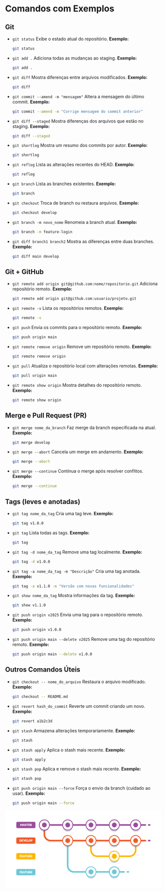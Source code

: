 # Comandos com Exemplos

## Git

- `git status`
  Exibe o estado atual do repositório.
  **Exemplo:**
  ```bash
  git status
  ```

- `git add .`
  Adiciona todas as mudanças ao staging.
  **Exemplo:**
  ```bash
  git add .
  ```

- `git diff`
  Mostra diferenças entre arquivos modificados.
  **Exemplo:**
  ```bash
  git diff
  ```

- `git commit --amend -m "mensagem"`
  Altera a mensagem do último commit.
  **Exemplo:**
  ```bash
  git commit --amend -m "Corrige mensagem do commit anterior"
  ```

- `git diff --staged`
  Mostra diferenças dos arquivos que estão no staging.
  **Exemplo:**
  ```bash
  git diff --staged
  ```

- `git shortlog`
  Mostra um resumo dos commits por autor.
  **Exemplo:**
  ```bash
  git shortlog
  ```

- `git reflog`
  Lista as alterações recentes do HEAD.
  **Exemplo:**
  ```bash
  git reflog
  ```

- `git branch`
  Lista as branches existentes.
  **Exemplo:**
  ```bash
  git branch
  ```

- `git checkout`
  Troca de branch ou restaura arquivos.
  **Exemplo:**
  ```bash
  git checkout develop
  ```

- `git branch -m novo_nome`
  Renomeia a branch atual.
  **Exemplo:**
  ```bash
  git branch -m feature-login
  ```

- `git diff branch1 branch2`
  Mostra as diferenças entre duas branches.
  **Exemplo:**
  ```bash
  git diff main develop
  ```

## Git + GitHub

- `git remote add origin git@github.com:nome/repositorio.git`
  Adiciona repositório remoto.
  **Exemplo:**
  ```bash
  git remote add origin git@github.com:usuario/projeto.git
  ```

- `git remote -v`
  Lista os repositórios remotos.
  **Exemplo:**
  ```bash
  git remote -v
  ```

- `git push`
  Envia os commits para o repositório remoto.
  **Exemplo:**
  ```bash
  git push origin main
  ```

- `git remote remove origin`
  Remove um repositório remoto.
  **Exemplo:**
  ```bash
  git remote remove origin
  ```

- `git pull`
  Atualiza o repositório local com alterações remotas.
  **Exemplo:**
  ```bash
  git pull origin main
  ```

- `git remote show origin`
  Mostra detalhes do repositório remoto.
  **Exemplo:**
  ```bash
  git remote show origin
  ```

## Merge e Pull Request (PR)

- `git merge nome_da_branch`
  Faz merge da branch especificada na atual.
  **Exemplo:**
  ```bash
  git merge develop
  ```

- `git merge --abort`
  Cancela um merge em andamento.
  **Exemplo:**
  ```bash
  git merge --abort
  ```

- `git merge --continue`
  Continua o merge após resolver conflitos.
  **Exemplo:**
  ```bash
  git merge --continue
  ```

## Tags (leves e anotadas)

- `git tag nome_da_tag`
  Cria uma tag leve.
  **Exemplo:**
  ```bash
  git tag v1.0.0
  ```

- `git tag`
  Lista todas as tags.
  **Exemplo:**
  ```bash
  git tag
  ```

- `git tag -d nome_da_tag`
  Remove uma tag localmente.
  **Exemplo:**
  ```bash
  git tag -d v1.0.0
  ```

- `git tag -a nome_da_tag -m "Descrição"`
  Cria uma tag anotada.
  **Exemplo:**
  ```bash
  git tag -a v1.1.0 -m "Versão com novas funcionalidades"
  ```

- `git show nome_da_tag`
  Mostra informações da tag.
  **Exemplo:**
  ```bash
  git show v1.1.0
  ```

- `git push origin v2025`
  Envia uma tag para o repositório remoto.
  **Exemplo:**
  ```bash
  git push origin v1.0.0
  ```

- `git push origin main --delete v2025`
  Remove uma tag do repositório remoto.
  **Exemplo:**
  ```bash
  git push origin main --delete v1.0.0
  ```

## Outros Comandos Úteis

- `git checkout -- nome_do_arquivo`
  Restaura o arquivo modificado.
  **Exemplo:**
  ```bash
  git checkout -- README.md
  ```

- `git revert hash_do_commit`
  Reverte um commit criando um novo.
  **Exemplo:**
  ```bash
  git revert a1b2c3d
  ```

- `git stash`
  Armazena alterações temporariamente.
  **Exemplo:**
  ```bash
  git stash
  ```

- `git stash apply`
  Aplica o stash mais recente.
  **Exemplo:**
  ```bash
  git stash apply
  ```

- `git stash pop`
  Aplica e remove o stash mais recente.
  **Exemplo:**
  ```bash
  git stash pop
  ```

- `git push origin main --force`
  Força o envio da branch (cuidado ao usar).
  **Exemplo:**
  ```bash
  git push origin main --force
  ```

![Alt text](fluxo.png)
